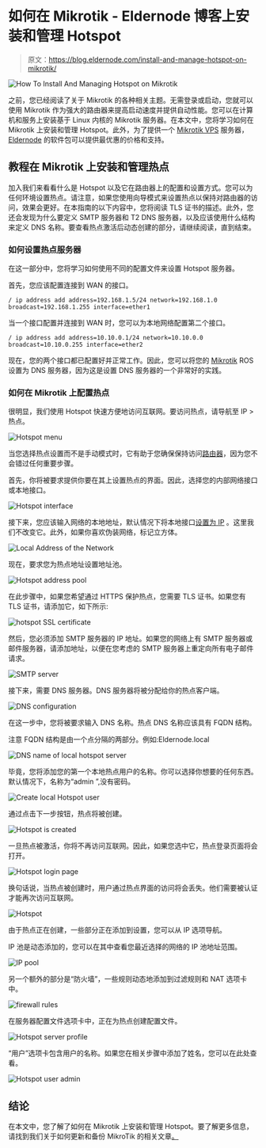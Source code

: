 # 如何在 Mikrotik - Eldernode 博客上安装和管理 Hotspot

> 原文：<https://blog.eldernode.com/install-and-manage-hotspot-on-mikrotik/>

![How To Install And Managing Hotspot on Mikrotik](img/7916224b8ffcbec816c0d8867440c818.png)

之前，您已经阅读了关于 Mikrotik 的各种相关主题。无需登录或启动，您就可以使用 Mikrotik 作为强大的路由器来提高启动速度并提供自动性能。您可以在计算机和服务上安装基于 Linux 内核的 Mikrotik 服务器。在本文中，您将学习如何在 Mikrotik 上安装和管理 Hotspot。此外，为了提供一个 [Mikrotik VPS](https://eldernode.com/mikrotik-vps-server/) 服务器， [Eldernode](https://eldernode.com/) 的软件包可以提供最优惠的价格和支持。

## **教程在 Mikrotik** 上安装和管理热点

加入我们来看看什么是 Hotspot 以及它在路由器上的配置和设置方式。您可以为任何环境设置热点。请注意，如果您使用向导模式来设置热点以保持对路由器的访问，效果会更好。在本指南的以下内容中，您将阅读 TLS 证书的描述。此外，您还会发现为什么要定义 SMTP 服务器和 T2 DNS 服务器，以及应该使用什么结构来定义 DNS 名称。要查看热点激活后动态创建的部分，请继续阅读，直到结束。

### **如何设置热点服务器**

在这一部分中，您将学习如何使用不同的配置文件来设置 Hotspot 服务器。

首先，您应该配置连接到 WAN 的接口。

```
/ ip address add address=192.168.1.5/24 network=192.168.1.0 broadcast=192.168.1.255 interface=ether1
```

当一个接口配置并连接到 WAN 时，您可以为本地网络配置第二个接口。

```
/ ip address add address=10.10.0.1/24 network=10.10.0.0 broadcast=10.10.0.255 interface=ether2
```

现在，您的两个接口都已配置好并正常工作。因此，您可以将您的 [Mikrotik](https://blog.eldernode.com/tag/mikrotik/) ROS 设置为 DNS 服务器，因为这是设置 DNS 服务器的一个非常好的实践。

### **如何在 Mikrotik** 上配置热点

很明显，我们使用 Hotspot 快速方便地访问互联网。要访问热点，请导航至 IP >热点。

![Hotspot menu](img/5ab9403f63d146c47e858722ca599682.png)

当您选择热点设置而不是手动模式时，它有助于您确保保持访问[路由器](https://blog.eldernode.com/static-route-in-mikrotik/)，因为您不会错过任何重要步骤。

首先，你将被要求提供你要在其上设置热点的界面。因此，选择您的内部网络接口或本地接口。

![Hotspot interface](img/ad0b53fc1d063dd564be779488ed09a6.png)

接下来，您应该输入网络的本地地址，默认情况下将本地接口[设置为 IP](https://blog.eldernode.com/ip-settings-in-mikrotik/) 。这里我们不改变它。此外，如果你喜欢伪装网络，标记立方体。

![Local Address of the Network](img/4c7bc55017551649818e4aca24c1a037.png)

现在，要求您为热点地址设置地址池。

![Hotspot address pool](img/9a435361809ebe389f1da2c8e53279d6.png)

在此步骤中，如果您希望通过 HTTPS 保护热点，您需要 TLS 证书。如果您有 TLS 证书，请添加它，如下所示:

![hotspot SSL certificate](img/33f23b65b3df6ee9c765d83ce68c00ed.png)

然后，您必须添加 SMTP 服务器的 IP 地址。如果您的网络上有 SMTP 服务器或邮件服务器，请添加地址，以便在您考虑的 SMTP 服务器上重定向所有电子邮件请求。

![SMTP server](img/4d08073bf7f88f16a656157935bd48f7.png)

接下来，需要 DNS 服务器。DNS 服务器将被分配给你的热点客户端。

![DNS configuration](img/cb39563505edf07f908899927413ca7c.png)

在这一步中，您将被要求输入 DNS 名称。热点 DNS 名称应该具有 FQDN 结构。

注意 FQDN 结构是由一个点分隔的两部分。例如:Eldernode.local

![DNS name of local hotspot server](img/851ccdb9a2a1eb33467410e248b24c73.png)

毕竟，您将添加您的第一个本地热点用户的名称。你可以选择你想要的任何东西。默认情况下，名称为“admin ”,没有密码。

![Create local Hotspot user](img/28f3f034792c0f8512318b5340bcbcc3.png)

通过点击下一步按钮，热点将被创建。

![Hotspot is created](img/a184ad1edf8124b6a0f43a7bc35027de.png)

一旦热点被激活，你将不再访问互联网。因此，如果您选中它，热点登录页面将会打开。

![Hotspot login page](img/5355557fbf3e5f9b737654d45dfc46f1.png)

换句话说，当热点被创建时，用户通过热点界面的访问将会丢失。他们需要被认证才能再次访问互联网。

![Hotspot ](img/d3bfc45a2554397c41e1b5bfd8582e09.png)

由于热点正在创建，一些部分正在添加到设置，您可以从 IP 选项导航。

IP 池是动态添加的，您可以在其中查看您最近选择的网络的 IP 池地址范围。

![IP pool](img/cafc9a5cd418ece0b7c61cb06185f777.png)

另一个额外的部分是“防火墙”，一些规则动态地添加到过滤规则和 NAT 选项卡中。

![firewall rules](img/11b7c689bcadf8728d0fe60d75a07617.png)

在服务器配置文件选项卡中，正在为热点创建配置文件。

![Hotspot server profile](img/16a341f5f4883741eefe9dc1b23dfe1a.png)

“用户”选项卡包含用户的名称。如果您在相关步骤中添加了姓名，您可以在此处查看。

![Hotspot user admin](img/05752b084ef57649c6c04745e8a53e8f.png)

## 结论

在本文中，您了解了如何在 Mikrotik 上安装和管理 Hotspot。要了解更多信息，请找到我们关于如何更新和备份 MikroTik 的相关文章[。](https://blog.eldernode.com/how-to-update-and-backup-mikrotik/)